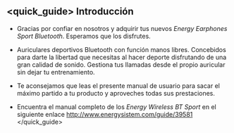 ## <quick_guide> Introducción

*	Gracias por confiar en nosotros y adquirir tus nuevos *Energy Earphones Sport Bluetooth*. Esperamos que los disfrutes.

*	Auriculares deportivos Bluetooth con función manos libres. Concebidos para darte la libertad que necesitas al hacer deporte disfrutando de una gran calidad de sonido. Gestiona tus llamadas desde el propio auricular sin dejar tu entrenamiento.

*	Te aconsejamos que leas el presente manual de usuario para sacar el máximo partido a tu producto y aproveches todas sus prestaciones.

* Encuentra el manual completo de los *Energy Wireless BT Sport* en el siguiente enlace http://www.energysistem.com/guide/39581 </unique> </quick_guide>

